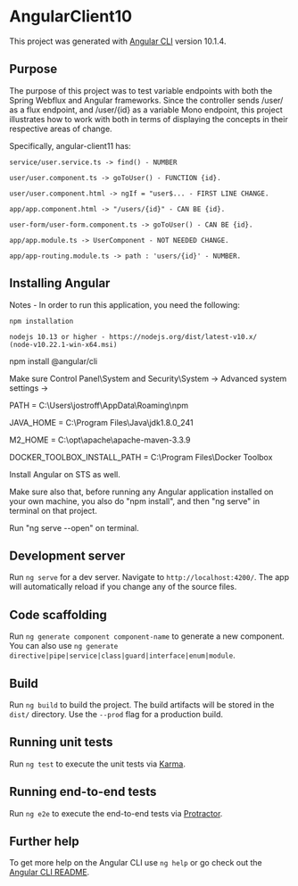 # AngularClient10

This project was generated with [Angular CLI](https://github.com/angular/angular-cli) version 10.1.4.

## Purpose

The purpose of this project was to test variable endpoints with both the Spring Webflux and Angular frameworks. Since the controller sends /user/ as a flux endpoint, and /user/{id} as a variable Mono endpoint, this project illustrates how to work with both in terms of displaying the concepts in their respective areas of change.

Specifically, angular-client11 has:

	service/user.service.ts -> find() - NUMBER
  
	user/user.component.ts -> goToUser() - FUNCTION {id}.
  
	user/user.component.html -> ngIf = "user$... - FIRST LINE CHANGE.
  
	app/app.component.html -> "/users/{id}" - CAN BE {id}.
  
	user-form/user-form.component.ts -> goToUser() - CAN BE {id}.
  
	app/app.module.ts -> UserComponent - NOT NEEDED CHANGE.
  
	app/app-routing.module.ts -> path : 'users/{id}' - NUMBER.

## Installing Angular

Notes - In order to run this application, you need the following:

  `npm installation`
  
  `nodejs 10.13 or higher - https://nodejs.org/dist/latest-v10.x/		(node-v10.22.1-win-x64.msi)`
  
  npm install @angular/cli
  
  Make sure Control Panel\System and Security\System -> Advanced system settings ->
  
  PATH = C:\Users\jostroff\AppData\Roaming\npm
  
  JAVA_HOME = C:\Program Files\Java\jdk1.8.0_241
  
  M2_HOME = C:\opt\apache\apache-maven-3.3.9
  
  DOCKER_TOOLBOX_INSTALL_PATH = C:\Program Files\Docker Toolbox
  
  Install Angular on STS as well.
  
  Make sure also that, before running any Angular application installed on your own machine, you also do "npm install", and then "ng serve" in terminal on that project.
  
  Run "ng serve --open" on terminal.
  
    

## Development server

Run `ng serve` for a dev server. Navigate to `http://localhost:4200/`. The app will automatically reload if you change any of the source files.

## Code scaffolding

Run `ng generate component component-name` to generate a new component. You can also use `ng generate directive|pipe|service|class|guard|interface|enum|module`.

## Build

Run `ng build` to build the project. The build artifacts will be stored in the `dist/` directory. Use the `--prod` flag for a production build.

## Running unit tests

Run `ng test` to execute the unit tests via [Karma](https://karma-runner.github.io).

## Running end-to-end tests

Run `ng e2e` to execute the end-to-end tests via [Protractor](http://www.protractortest.org/).

## Further help

To get more help on the Angular CLI use `ng help` or go check out the [Angular CLI README](https://github.com/angular/angular-cli/blob/master/README.md).
